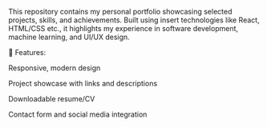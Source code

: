 This repository contains my personal portfolio showcasing selected projects, skills, and achievements. Built using insert technologies like React, HTML/CSS etc., it highlights my experience in software development, machine learning, and UI/UX design.

🔧 Features:

Responsive, modern design

Project showcase with links and descriptions

Downloadable resume/CV

Contact form and social media integration
